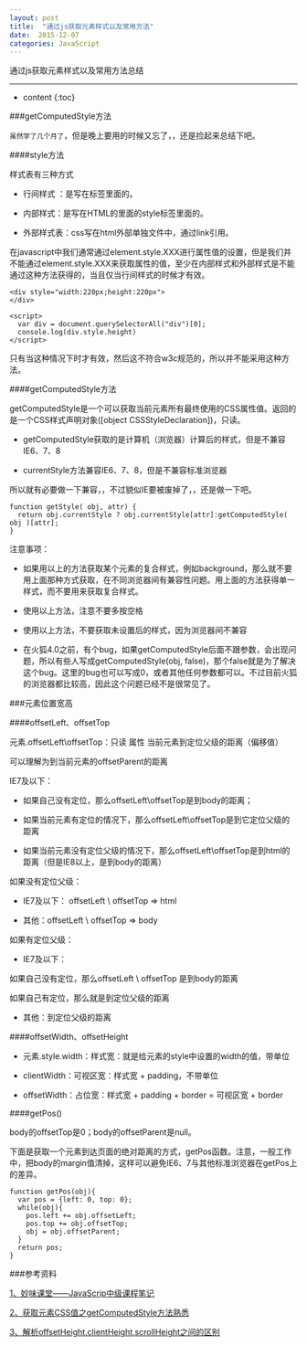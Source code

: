 ```yaml
---
layout: post
title:  "通过js获取元素样式以及常用方法"
date:  2015-12-07
categories: JavaScript
---
```


通过js获取元素样式以及常用方法总结

---

* content
{:toc}

###getComputedStyle方法

`虽然学了几个月了`，但是晚上要用的时候又忘了，，还是捡起来总结下吧。

####style方法

样式表有三种方式

* 行间样式 ：是写在标签里面的。

* 内部样式：是写在HTML的里面的style标签里面的。

* 外部样式表：css写在html外部单独文件中，通过link引用。 



在javascript中我们通常通过element.style.XXX进行属性值的设置，但是我们并不能通过element.style.XXX来获取属性的值，至少在内部样式和外部样式是不能通过这种方法获得的，当且仅当行间样式的时候才有效。


	<div style="width:220px;height:220px">
	</div>

	<script>
	  var div = document.querySelectorAll("div")[0];
	  console.log(div.style.height)
	</script>

只有当这种情况下时才有效，然后这不符合w3c规范的，所以并不能采用这种方法。


####getComputedStyle方法

getComputedStyle是一个可以获取当前元素所有最终使用的CSS属性值。返回的是一个CSS样式声明对象([object CSSStyleDeclaration])，只读。


* getComputedStyle获取的是计算机（浏览器）计算后的样式，但是不兼容IE6、7、8

* currentStyle方法兼容IE6、7、8，但是不兼容标准浏览器

所以就有必要做一下兼容，，不过貌似IE要被废掉了，，还是做一下吧。

	function getStyle( obj, attr) { 
	  return obj.currentStyle ? obj.currentStyle[attr]:getComputedStyle( obj )[attr]; 
	}

注意事项：

* 如果用以上的方法获取某个元素的复合样式，例如background，那么就不要用上面那种方式获取，在不同浏览器间有兼容性问题。用上面的方法获得单一样式，而不要用来获取复合样式。

* 使用以上方法，注意不要多按空格
    
* 使用以上方法，不要获取未设置后的样式，因为浏览器间不兼容
    
* 在火狐4.0之前，有个bug，如果getComputedStyle后面不跟参数，会出现问题，所以有些人写成getComputedStyle(obj, false)，那个false就是为了解决这个bug。这里的bug也可以写成0，或者其他任何参数都可以。不过目前火狐的浏览器都比较高，因此这个问题已经不是很常见了。


###元素位置宽高

####offsetLeft、offsetTop

元素.offsetLeft\offsetTop：只读 属性 当前元素到定位父级的距离（偏移值）

可以理解为到当前元素的offsetParent的距离

IE7及以下：

* 如果自己没有定位，那么offsetLeft\offsetTop是到body的距离；

* 如果当前元素有定位的情况下，那么offsetLeft\offsetTop是到它定位父级的距离
    
* 如果当前元素没有定位父级的情况下，那么offsetLeft\offsetTop是到html的距离（但是IE8以上，是到body的距离）

如果没有定位父级：
    
* IE7及以下： offsetLeft \ offsetTop => html
   
* 其他：offsetLeft \ offsetTop => body

如果有定位父级：

    
* IE7及以下：
        
如果自己没有定位，那么offsetLeft \ offsetTop 是到body的距离
        
如果自己有定位，那么就是到定位父级的距离
    
* 其他：到定位父级的距离

####offsetWidth、offsetHeight
   
* 元素.style.width：样式宽：就是给元素的style中设置的width的值，带单位
    
* clientWidth：可视区宽：样式宽 + padding，不带单位
   
* offsetWidth：占位宽：样式宽 + padding + border = 可视区宽 + border


####getPos()

body的offsetTop是0；body的offsetParent是null。

下面是获取一个元素到达页面的绝对距离的方式，getPos函数。注意，一般工作中，把body的margin值清掉，这样可以避免IE6、7与其他标准浏览器在getPos上的差异。

	function getPos(obj){
	  var pos = {left: 0, top: 0};
	  while(obj){
	    pos.left += obj.offsetLeft;
	    pos.top += obj.offsetTop;
	    obj = obj.offsetParent;
	  }
	  return pos;
	}


###参考资料


[1、妙味课堂——JavaScrip中级课程笔记 ](http://fantaghiro.github.io/study/2014/09/16/JS-Intermediary-Lessons-From-MiaoV.html#offsetleftoffsettop)

[2、获取元素CSS值之getComputedStyle方法熟悉](http://www.zhangxinxu.com/wordpress/2012/05/getcomputedstyle-js-getpropertyvalue-currentstyle/)

[3、解析offsetHeight,clientHeight,scrollHeight之间的区别](http://www.jb51.net/article/43470.htm)



